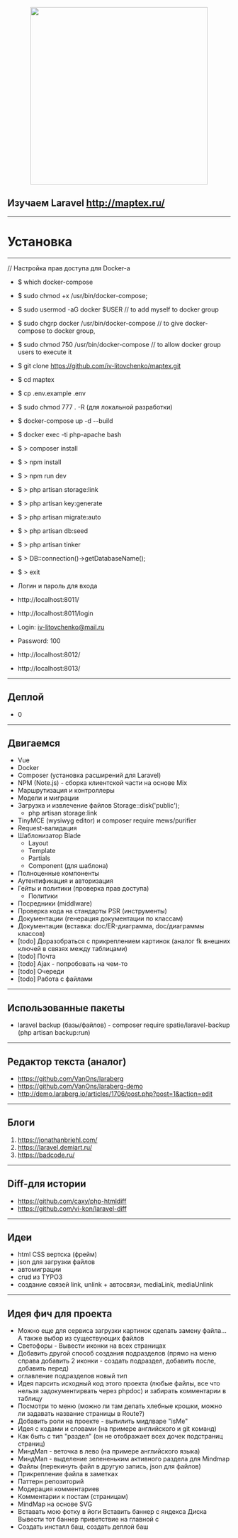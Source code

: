 <p align="center"><a href="https://laravel.com" target="_blank"><img src="https://raw.githubusercontent.com/laravel/art/master/logo-lockup/5%20SVG/2%20CMYK/1%20Full%20Color/laravel-logolockup-cmyk-red.svg" width="400"></a></p>

## Изучаем Laravel http://maptex.ru/

-------------------------------
# Установка
-------------------------------

// Настройка прав доступа для Docker-а
- $ which docker-compose
- $ sudo chmod +x /usr/bin/docker-compose;
- $ sudo usermod -aG docker $USER // to add myself to docker group
- $ sudo chgrp docker /usr/bin/docker-compose // to give docker-compose to docker group,
- $ sudo chmod 750 /usr/bin/docker-compose // to allow docker group users to execute it

- $ git clone https://github.com/iv-litovchenko/maptex.git
- $ cd maptex
- $ cp .env.example .env
- $ sudo chmod 777 . -R (для локальной разработки)
- $ docker-compose up -d --build
- $ docker exec -ti php-apache bash

- $ > composer install
- $ > npm install
- $ > npm run dev
- $ > php artisan storage:link
- $ > php artisan key:generate
- $ > php artisan migrate:auto
- $ > php artisan db:seed
- $ > php artisan tinker
- $ > DB::connection()->getDatabaseName();
- $ > exit

- Логин и пароль для входа
- http://localhost:8011/
- http://localhost:8011/login
- Login: iv-litovchenko@mail.ru
- Password: 100
- http://localhost:8012/
- http://localhost:8013/

-------------------------------
Деплой
-------------------------------

- 0

-------------------------------
Двигаемся
-------------------------------

- Vue
- Docker
- Composer (установка расширений для Laravel)
- NPM (Note.js) - сборка клиентской части на основе Mix
- Маршрутизация и контроллеры
- Модели и миграции
- Загрузка и извлечение файлов Storage::disk('public');
    - php artisan storage:link
- TinyMCE (wysiwyg editor) и composer require mews/purifier
- Request-валидация
- Шаблонизатор Blade
    - Layout
    - Template
    - Partials
    - Component (для шаблона)
- Полноценные компоненты
- Аутентификация и авторизация
- Гейты и политики (проверка прав доступа)
    - Политики
- Посредники (middlware)
- Проверка кода на стандарты PSR (инструменты)
- Документации (генерация документации по классам)
- Документация (вставка: doc/ER-диаграмма, doc/диаграммы классов)
- [todo] Доразобраться с прикреплением картинок (аналог fk внешних ключей в связях между таблицами)
- [todo] Почта
- [todo] Ajax - попробовать на чем-то
- [todo] Очереди
- [todo] Работа с файлами

-------------------------------
Использованные пакеты
-------------------------------

- laravel backup (базы/файлов) - composer require spatie/laravel-backup (php artisan backup:run)

-------------------------------
Редактор текста (аналог)
-------------------------------

- https://github.com/VanOns/laraberg
- https://github.com/VanOns/laraberg-demo
- http://demo.laraberg.io/articles/1706/post.php?post=1&action=edit

-------------------------------
Блоги
-------------------------------

1) https://jonathanbriehl.com/
3) https://laravel.demiart.ru/
4) https://badcode.ru/

-------------------------------
Diff-для истории
-------------------------------

- https://github.com/caxy/php-htmldiff
- https://github.com/vi-kon/laravel-diff

-------------------------------
Идеи
-------------------------------

- html CSS вертска (фрейм)
- json для загрузки файлов
- автомиграции
- crud из TYPO3
- создание связей link, unlink + автосвязи, mediaLink, mediaUnlink

-------------------------------
Идея фич для проекта
-------------------------------

- Можно еще для сервиса загрузки картинок сделать замену файла... А также выбор из существующих файлов
- Светофоры - Вывести иконки на всех страницах
- Добавить другой способ создания подразделов (прямо на меню справа добавить 2 иконки - создать подраздел, добавить после, добавить перед)
- оглавление подразделов новый тип
- Идея парсить исходный код этого проекта (любые файлы, все что нельзя задокументирвать через phpdoc) и забирать комментарии в таблицу
- Посмотри то меню (можно ли там делать хлебные крошки, можно ли задавать название страницы в Route?)
- Добавить роли на проекте - выпилить мидлваре "isMe"
- Идея с кодами и словами (на примере английского и git команд)
- Как быть с тип "раздел" (он не отображает всех дочек подстраниц страниц)
- МиндМап - веточка в лево (на примере английского языка)
- МиндМап - выделение зелененьким активного раздела для Mindmap
- Файлы (перекинуть файл в другую запись, json для файлов)
- Прикрепление файла в заметках
- Паттерн репозиторий
- Модерация комментариев
- Комментарии к постам (страницам) 
- MindMap на основе SVG
- Вставать мою фотку в йоги Вставить баннер с яндекса Диска Вывести тот баннер приветствие на главной с
- Создать инсталл баш, создать деплой баш
